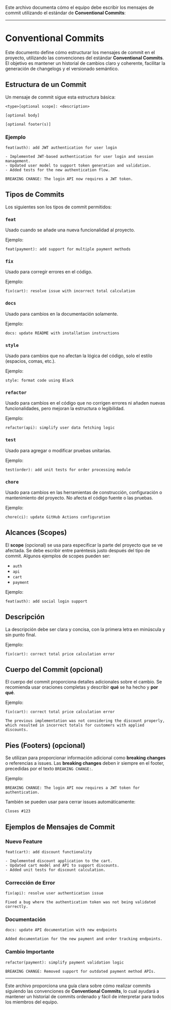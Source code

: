 Este archivo documenta cómo el equipo debe escribir los mensajes de commit utilizando el estándar de **Conventional Commits**:

---

# Conventional Commits

Este documento define cómo estructurar los mensajes de commit en el proyecto, utilizando las convenciones del estándar **Conventional Commits**. El objetivo es mantener un historial de cambios claro y coherente, facilitar la generación de changelogs y el versionado semántico.

## Estructura de un Commit

Un mensaje de commit sigue esta estructura básica:

```
<type>[optional scope]: <description>

[optional body]

[optional footer(s)]
```

### Ejemplo

```
feat(auth): add JWT authentication for user login

- Implemented JWT-based authentication for user login and session management.
- Updated user model to support token generation and validation.
- Added tests for the new authentication flow.

BREAKING CHANGE: The login API now requires a JWT token.
```

## Tipos de Commits

Los siguientes son los tipos de commit permitidos:

### `feat`
Usado cuando se añade una nueva funcionalidad al proyecto.

Ejemplo:
```
feat(payment): add support for multiple payment methods
```

### `fix`
Usado para corregir errores en el código.

Ejemplo:
```
fix(cart): resolve issue with incorrect total calculation
```

### `docs`
Usado para cambios en la documentación solamente.

Ejemplo:
```
docs: update README with installation instructions
```

### `style`
Usado para cambios que no afectan la lógica del código, solo el estilo (espacios, comas, etc.).

Ejemplo:
```
style: format code using Black
```

### `refactor`
Usado para cambios en el código que no corrigen errores ni añaden nuevas funcionalidades, pero mejoran la estructura o legibilidad.

Ejemplo:
```
refactor(api): simplify user data fetching logic
```

### `test`
Usado para agregar o modificar pruebas unitarias.

Ejemplo:
```
test(order): add unit tests for order processing module
```

### `chore`
Usado para cambios en las herramientas de construcción, configuración o mantenimiento del proyecto. No afecta el código fuente o las pruebas.

Ejemplo:
```
chore(ci): update GitHub Actions configuration
```

## Alcances (Scopes)

El **scope** (opcional) se usa para especificar la parte del proyecto que se ve afectada. Se debe escribir entre paréntesis justo después del tipo de commit. Algunos ejemplos de scopes pueden ser:

- `auth`
- `api`
- `cart`
- `payment`

Ejemplo:
```
feat(auth): add social login support
```

## Descripción

La descripción debe ser clara y concisa, con la primera letra en minúscula y sin punto final.

Ejemplo:
```
fix(cart): correct total price calculation error
```

## Cuerpo del Commit (opcional)

El cuerpo del commit proporciona detalles adicionales sobre el cambio. Se recomienda usar oraciones completas y describir **qué** se ha hecho y **por qué**.

Ejemplo:
```
fix(cart): correct total price calculation error

The previous implementation was not considering the discount properly, which resulted in incorrect totals for customers with applied discounts.
```

## Pies (Footers) (opcional)

Se utilizan para proporcionar información adicional como **breaking changes** o referencias a issues. Las **breaking changes** deben ir siempre en el footer, precedidas por el texto `BREAKING CHANGE:`.

Ejemplo:
```
BREAKING CHANGE: The login API now requires a JWT token for authentication.
```

También se pueden usar para cerrar issues automáticamente:
```
Closes #123
```

## Ejemplos de Mensajes de Commit

### Nuevo Feature
```
feat(cart): add discount functionality

- Implemented discount application to the cart.
- Updated cart model and API to support discounts.
- Added unit tests for discount calculation.
```

### Corrección de Error
```
fix(api): resolve user authentication issue

Fixed a bug where the authentication token was not being validated correctly.
```

### Documentación
```
docs: update API documentation with new endpoints

Added documentation for the new payment and order tracking endpoints.
```

### Cambio Importante
```
refactor(payment): simplify payment validation logic

BREAKING CHANGE: Removed support for outdated payment method APIs.
```

---

Este archivo proporciona una guía clara sobre cómo realizar commits siguiendo las convenciones de **Conventional Commits**, lo cual ayudará a mantener un historial de commits ordenado y fácil de interpretar para todos los miembros del equipo.